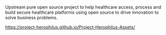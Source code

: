 Upstream pure open source project to help healthcare access, process and build secure healthcare platforms using open source
to drive innovation to solve business problems.

https://project-herophilus.github.io/Project-Herophilus-Assets/
